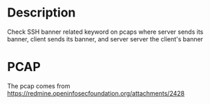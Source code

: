 # Description

Check SSH banner related keyword on pcaps where server sends its banner, client sends its banner, and server server the client's banner

# PCAP

The pcap comes from https://redmine.openinfosecfoundation.org/attachments/2428